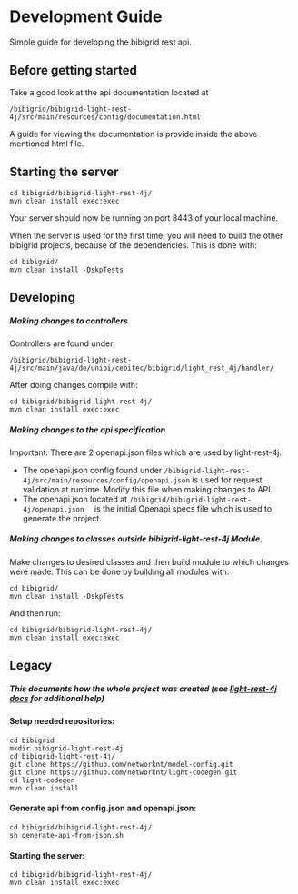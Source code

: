 # Development Guide
Simple guide for developing the bibigrid rest api.

## Before getting started
Take a good look at the api documentation located at
```
/bibigrid/bibigrid-light-rest-4j/src/main/resources/config/documentation.html
```
A guide for viewing the documentation is provide inside the above mentioned html file.
## Starting the server
```
cd bibigrid/bibigrid-light-rest-4j/
mvn clean install exec:exec
```
Your server should now be running on port 8443 of your local machine.

When the server is used for the first time, you will need to build the other bibigrid projects, because
of the dependencies. 
This is done with: 
```
cd bibigrid/
mvn clean install -DskpTests
```

## Developing
##### Making changes to controllers
Controllers are found under:
```
/bibigrid/bibigrid-light-rest-4j/src/main/java/de/unibi/cebitec/bibigrid/light_rest_4j/handler/  
```

After doing changes compile with:
```
cd bibigrid/bibigrid-light-rest-4j/
mvn clean install exec:exec
```

##### Making changes to the api specification
Important: There are 2 openapi.json files which are used by light-rest-4j. 
* The openapi.json config found under ``` /bibigrid-light-rest-4j/src/main/resources/config/openapi.json ``` 
    is used for request validation at runtime. Modify this file when making changes to API.
* The openapi.json located at   ```/bibigrid/bibigrid-light-rest-4j/openapi.json  ```   is the initial Openapi specs 
    file which is used to generate the project.
    


##### Making changes to classes outside bibigrid-light-rest-4j Module.
Make changes to desired classes and then build module to which changes were made. This can be done by
building all modules with:
```
cd bibigrid/
mvn clean install -DskpTests
```
And then run:
```
cd bibigrid/bibigrid-light-rest-4j/
mvn clean install exec:exec
```

## Legacy
##### This documents how the whole project was created (see [light-rest-4j docs](https://doc.networknt.com/references/light-codegen/openapi-generator/) for additional help)
#### Setup needed repositories:
```
cd bibigrid
mkdir bibigrid-light-rest-4j
cd bibigrid-light-rest-4j/
git clone https://github.com/networknt/model-config.git
git clone https://github.com/networknt/light-codegen.git
cd light-codegen
mvn clean install
```

#### Generate api from config.json and openapi.json:
```
cd bibigrid/bibigrid-light-rest-4j/
sh generate-api-from-json.sh
```
#### Starting the server:
```
cd bibigrid/bibigrid-light-rest-4j/
mvn clean install exec:exec
```
